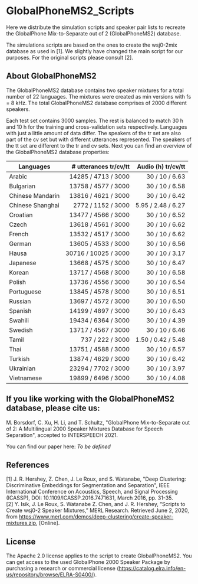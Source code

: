 # GlobalPhoneMS2_Scripts
Here we distribute the simulation scripts and speaker pair lists to recreate the GlobalPhone Mix-to-Separate out of 2 (GlobalPhoneMS2) database.

The simulations scripts are based on the ones to create the wsj0-2mix database as used in [1]. We slightly have changed the main script for our purposes. For the original scripts please consult [2].

## About GlobalPhoneMS2
The GlobalPhoneMS2 database contains two speaker mixtures for a total number of 22 languages. The mixtures were created as min versions with fs = 8 kHz. The total GlobalPhoneMS2 database comprises of 2000 different speakers.

Each test set contains 3000 samples. The rest is balanced to match 30 h and 10 h for the training and cross-validation sets respectively. Languages with just a little amount of data differ.
The speakers of the tr set are also part of the cv set but with different utterances represented. The speakers of the tt set are different to the tr and cv sets.
Next you can find an overview of the GlobalPhoneMS2 database properties:


| Languages |  # utterances tr/cv/tt | Audio (h) tr/cv/tt |
| ----- | ---: |---: |
| Arabic | 14285 / 4713 / 3000 | 30 / 10 / 6.63 |
| Bulgarian | 13758 / 4577 / 3000 | 30 / 10 / 6.58 |
| Chinese Mandarin | 13816 / 4621 / 3000 | 30 / 10 / 6.42 |
| Chinese Shanghai | 2772 / 1152 / 3000 | 5.95 / 2.48 / 6.27 |
| Croatian | 13477 / 4566 / 3000 | 30 / 10 / 6.52 |
| Czech | 13618 / 4561 / 3000 | 30 / 10 / 6.62 |
| French | 13532 / 4517 / 3000 | 30 / 10 / 6.62 |
| German | 13605 / 4533 / 3000 | 30 / 10 / 6.56 |
| Hausa | 30716 / 10025 / 3000 | 30 / 10 / 3.17 |
| Japanese | 13668 / 4575 / 3000 | 30 / 10 / 6.47 |
| Korean | 13717 / 4568 / 3000 | 30 / 10 / 6.58 |
| Polish | 13736 / 4556 / 3000 | 30 / 10 / 6.54 |
| Portuguese | 13845 / 4578 / 3000 | 30 / 10 / 6.51 |
| Russian | 13697 / 4572 / 3000 | 30 / 10 / 6.50 |
| Spanish | 14199 / 4897 / 3000 | 30 / 10 / 6.43 |
| Swahili | 19434 / 6364 / 3000 | 30 / 10 / 4.39 |
| Swedish | 13717 / 4567 / 3000 | 30 / 10 / 6.46 |
| Tamil | 737 / 222 / 3000 | 1.50 / 0.42 / 5.48 |
| Thai | 13751 / 4588 / 3000 | 30 / 10 / 6.57 |
| Turkish | 13874 / 4629 / 3000 | 30 / 10 / 6.42 |
| Ukrainian | 23294 / 7702 / 3000 | 30 / 10 / 3.97 |
| Vietnamese | 19899 / 6496 / 3000 | 30 / 10 / 4.08 |


## If you like working with the GlobalPhoneMS2 database, please cite us:  
M. Borsdorf, C. Xu, H. Li, and T. Schultz, "GlobalPhone Mix-to-Separate out of 2: A Multilingual 2000 Speaker Mixtures Database for Speech Separation", accepted to INTERSPEECH 2021.

You can find our paper here: *To be defined*

## References
[1] J. R. Hershey, Z. Chen, J. Le Roux, and S. Watanabe, "Deep Clustering: Discriminative Embeddings for Segmentation and Separation", IEEE International Conference on Acoustics, Speech, and Signal Processing (ICASSP), DOI: 10.1109/ICASSP.2016.7471631, March 2016, pp. 31-35.  
[2] Y. Isik, J. Le Roux, S. Watanabe Z. Chen, and J. R. Hershey, “Scripts to Create wsj0-2 Speaker Mixtures,” MERL Research. Retrieved June 2, 2020, from https://www.merl.com/demos/deep-clustering/create-speaker-mixtures.zip, [Online].

## License
The Apache 2.0 license applies to the script to create GlobalPhoneMS2. You can get access to the used GlobalPhone 2000 Speaker Package by purchasing a research or commercial license (https://catalog.elra.info/en-us/repository/browse/ELRA-S0400/).
